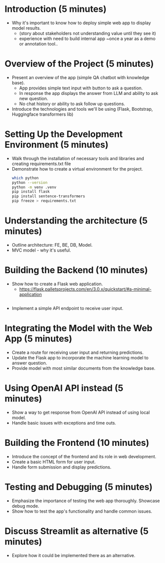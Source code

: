 # Introduction (5 minutes)
- Why it's important to know how to deploy simple web app to display model results.
    - (story about stakeholders not understanding value until they see it)
    - experience with need to build internal app ~once a year as a demo or annotation tool..

# Overview of the Project (5 minutes)
- Present an overview of the app (simple QA chatbot with knowledge base).
    - App provides simple text input with button to ask a question.
    - In response the app displays the answer from LLM and ability to ask new question.
    - No chat history or ability to ask follow up questions.
- Introduce the technologies and tools we'll be using (Flask, Bootstrap, Huggingface transformers lib)

# Setting Up the Development Environment (5 minutes)
- Walk through the installation of necessary tools and libraries and creating requirements.txt file
- Demonstrate how to create a virtual environment for the project.
    ```sh
    which python
    python --version
    python -m venv .venv
    pip install flask
    pip install sentence-transformers
    pip freeze > requirements.txt
    ```

# Understanding the architecture (5 minutes)
- Outline architecture: FE, BE, DB, Model.
- MVC model - why it's useful.

# Building the Backend (10 minutes)
- Show how to create a Flask web application.
    - https://flask.palletsprojects.com/en/3.0.x/quickstart/#a-minimal-application
    ```py
    
    ```
- Implement a simple API endpoint to receive user input.


# Integrating the Model with the Web App (5 minutes)
- Create a route for receiving user input and returning predictions.
- Update the Flask app to incorporate the machine learning model to answer question.
- Provide model with most similar documents from the knowledge base.

# Using OpenAI API instead (5 minutes)
- Show a way to get response from OpenAI API instead of using local model.
- Handle basic issues with exceptions and time outs.

# Building the Frontend (10 minutes)
- Introduce the concept of the frontend and its role in web development.
- Create a basic HTML form for user input.
- Handle form submission and display predictions.

# Testing and Debugging (5 minutes)
- Emphasize the importance of testing the web app thoroughly. Showcase debug mode.
- Show how to test the app's functionality and handle common issues.

# Discuss Streamlit as alternative (5 minutes)
- Explore how it could be implemented there as an alternative.
